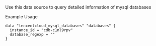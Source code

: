 Use this data source to query detailed information of mysql databases

Example Usage

```hcl
data "tencentcloud_mysql_databases" "databases" {
  instance_id = "cdb-c1nl9rpv"
  database_regexp = ""
}
```